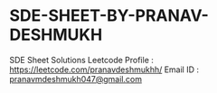# SDE-SHEET-BY-PRANAV-DESHMUKH
 SDE Sheet Solutions
 Leetcode Profile : https://leetcode.com/pranavdeshmukhh/
 Email ID : pranavmdeshmukh047@gmail.com
